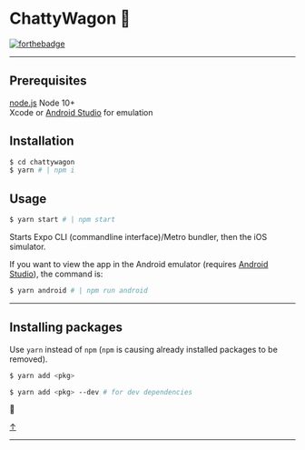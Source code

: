 # <a name="0"></a>ChattyWagon 🚕

[![forthebadge](https://forthebadge.com/images/badges/built-with-love.svg)](https://forthebadge.com)
***

## Prerequisites
[node.js](http://nodejs.org/) Node 10+  
Xcode or [Android Studio](https://developer.android.com/studio/) for emulation

## Installation

```bash
$ cd chattywagon
$ yarn # | npm i
```

## Usage

```bash
$ yarn start # | npm start
```

Starts Expo CLI (commandline interface)/Metro bundler, then the iOS simulator.

If you want to view the app in the Android emulator (requires [Android Studio](https://developer.android.com/studio/)), the command is:

```bash
$ yarn android # | npm run android
```

***

## Installing packages

Use `yarn` instead of `npm` (`npm` is causing already installed packages to be removed).

```bash
$ yarn add <pkg>

$ yarn add <pkg> --dev # for dev dependencies
```

👋

[↑](#0)
***